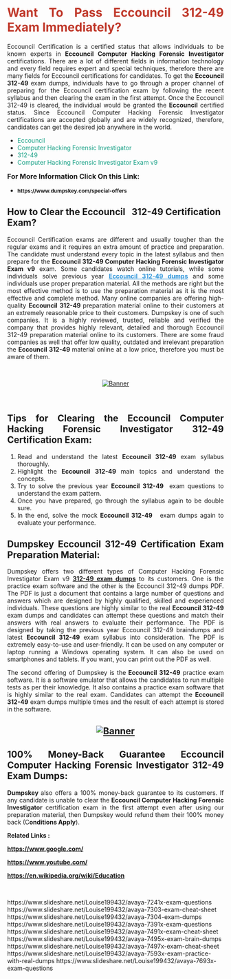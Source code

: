 <h1 style="text-align: justify;"><span style="color:#c0392b;"><strong>Want To Pass Eccouncil 312-49 Exam Immediately?</strong></span></h1>

<p style="text-align: justify;">Eccouncil Certification is a certified status that allows individuals to be known experts in<strong> Eccouncil Computer Hacking Forensic Investigator</strong> certifications. There are a lot of different fields in information technology and every field requires expert and special techniques, therefore there are many fields for Eccouncil certifications for candidates. To get the <strong>Eccouncil 312-49 </strong>exam dumps, individuals have to go through a proper channel of preparing for the Eccouncil certification exam by following the recent syllabus and then clearing the exam in the first attempt. Once the Eccouncil 312-49 is cleared, the individual would be granted the <strong>Eccouncil</strong> certified status. Since Eccouncil Computer Hacking Forensic Investigator certifications are accepted globally and are widely recognized, therefore, candidates can get the desired job anywhere in the world.</p>

<ul>
	<li style="text-align: justify;"><span style="color:#16a085;">Eccouncil</span></li>
	<li style="text-align: justify;"><span style="color:#16a085;">Computer Hacking Forensic Investigator  </span></li>
	<li style="text-align: justify;"><span style="color:#16a085;">312-49</span></li>
	<li style="text-align: justify;"><span style="color:#16a085;">Computer Hacking Forensic Investigator Exam v9</span></li>
</ul>

<p style="text-align: justify;"><span style="font-size:16px;"><strong>For More Information Click On this Link:</strong></span></p>

<ul>
	<li style="text-align: justify;"><span style="font-size:12px;"><strong>https://www.dumpskey.com/special-offers</strong></span></li>
</ul>

<h2><strong>How to Clear the Eccouncil   312-49 Certification Exam?</strong></h2>

<p style="text-align: justify;">Eccouncil Certification exams are different and usually tougher than the regular exams and it requires an extra amount of practice and preparation. The candidate must understand every topic in the latest syllabus and then prepare for the <strong>Eccouncil 312-49 Computer Hacking Forensic Investigator Exam v9</strong> exam. Some candidates watch online tutorials, while some individuals solve previous year <a href="https://www.dumpskey.com/eccouncil/312-49-braindumps"><span style="color:#3498db;"><u><strong>Eccouncil 312-49 dumps</strong></u></span></a> and some individuals use proper preparation material. All the methods are right but the most effective method is to use the preparation material as it is the most effective and complete method. Many online companies are offering high-quality <strong>Eccouncil 312-49 </strong>preparation material online to their customers at an extremely reasonable price to their customers. Dumpskey is one of such companies. It is a highly reviewed, trusted, reliable and verified the company that provides highly relevant, detailed and thorough Eccouncil 312-49 preparation material online to its customers. There are some fraud companies as well that offer low quality, outdated and irrelevant preparation the <strong>Eccouncil 312-49 </strong>material online at a low price, therefore you must be aware of them.</p>

<p style="text-align: justify;"> </p>

<p style="text-align: center;"><a href="https://www.dumpskey.com/eccouncil/312-49-braindumps"><img src="http://soperdoper.com/search_portal/uploads/general_banners/1562740316_Untitled_Linked_Comp_01.gif" alt="Banner"/></a></p>

<p style="text-align: center;"> </p>

<h2 style="text-align: justify;"><strong>Tips for Clearing the Eccouncil Computer Hacking Forensic Investigator 312-49 Certification Exam:</strong></h2>

<ol>
	<li style="text-align: justify;">Read and understand the latest <strong>Eccouncil 312-49 </strong>exam syllabus thoroughly.</li>
	<li style="text-align: justify;">Highlight the<strong> Eccouncil 312-49 </strong>main topics and understand the concepts.</li>
	<li style="text-align: justify;">Try to solve the previous year <strong>Eccouncil 312-49 </strong> exam questions to understand the exam pattern.</li>
	<li style="text-align: justify;">Once you have prepared, go through the syllabus again to be double sure.</li>
	<li style="text-align: justify;">In the end, solve the mock <strong>Eccouncil 312-49  </strong> exam dumps again to evaluate your performance.</li>
</ol>

<h2 style="text-align: justify;"><strong>Dumpskey Eccouncil 312-49 Certification Exam Preparation Material:</strong></h2>

<p style="text-align: justify;">Dumpskey offers two different types of Computer Hacking Forensic Investigator Exam v9 <strong><a href="https://www.dumpskey.com/eccouncil/312-49-braindumps">312-49 exam dumps</a></strong> to its customers. One is the practice exam software and the other is the Eccouncil 312-49 dumps PDF. The PDF is just a document that contains a large number of questions and answers which are designed by highly qualified, skilled and experienced individuals. These questions are highly similar to the real <strong>Eccouncil 312-49</strong> exam dumps and candidates can attempt these questions and match their answers with real answers to evaluate their performance. The PDF is designed by taking the previous year Eccouncil 312-49 braindumps and latest <strong>Eccouncil 312-49 </strong>exam syllabus into consideration. The PDF is extremely easy-to-use and user-friendly. It can be used on any computer or laptop running a Windows operating system. It can also be used on smartphones and tablets. If you want, you can print out the PDF as well.</p>

<p style="text-align: justify;">The second offering of Dumpskey is the<strong> Eccouncil 312-49</strong> practice exam software. It is a software emulator that allows the candidates to run multiple tests as per their knowledge. It also contains a practice exam software that is highly similar to the real exam. Candidates can attempt the<strong> Eccouncil 312-49</strong> exam dumps multiple times and the result of each attempt is stored in the software.</p>

<h2 style="text-align: center;"><a href="https://www.dumpskey.com/eccouncil/312-49-braindumps"><img src="http://soperdoper.com/search_portal/uploads/general_banners/1562743625_8ppZk49y_HM0oke96j0cic4OdOo.jpg" alt="Banner"/></a></h2>

<h2 style="text-align: justify;"><strong>100% Money-Back Guarantee Eccouncil Computer Hacking Forensic Investigator 312-49 Exam Dumps:</strong></h2>

<p style="text-align: justify;"><strong>Dumpskey </strong>also offers a 100% money-back guarantee to its customers. If any candidate is unable to clear the <strong>Eccouncil Computer Hacking Forensic Investigator </strong>certification exam in the first attempt even after using our preparation material, then Dumpskey would refund them their 100% money back (C<strong>onditions Apply</strong>).</p>

<p style="text-align: justify;"><strong>Related Links :</strong></p>

<p><a href="https://www.google.com/" rel="noopener noreferrer" target="_blank"><strong>https://www.google.com/</strong></a></p>

<p><a href="https://www.youtube.com/" rel="noopener noreferrer" target="_blank"><strong>https://www.youtube.com/</strong></a></p>

<p><a href="https://en.wikipedia.org/wiki/Education" rel="noopener noreferrer" target="_blank"><strong>https://en.wikipedia.org/wiki/Education</strong></a></p>

<p> </p>
https://www.slideshare.net/Louise199432/avaya-7241x-exam-questions
https://www.slideshare.net/Louise199432/avaya-7303-exam-cheat-sheet
https://www.slideshare.net/Louise199432/avaya-7304-exam-dumps
https://www.slideshare.net/Louise199432/avaya-7391x-exam-questions
https://www.slideshare.net/Louise199432/avaya-7491x-exam-cheat-sheet
https://www.slideshare.net/Louise199432/avaya-7495x-exam-brain-dumps
https://www.slideshare.net/Louise199432/avaya-7497x-exam-cheat-sheet
https://www.slideshare.net/Louise199432/avaya-7593x-exam-practice-with-real-dumps
https://www.slideshare.net/Louise199432/avaya-7693x-exam-questions
